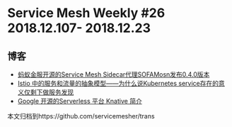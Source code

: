 # Service Mesh Weekly #26 2018.12.107- 2018.12.23

## 博客

- [蚂蚁金服开源的Service Mesh Sidecar代理SOFAMosn发布0.4.0版本](https://github.com/alipay/sofa-mosn/blob/master/docs/CHANGELOG.md)
- [Istio 中的服务和流量的抽象模型——为什么说Kubernetes service存在的意义仅剩下做服务发现](https://jimmysong.io/posts/istio-service-and-traffic-model/)
- [Google 开源的Serverless 平台 Knative 简介](http://www.servicemesher.com/blog/knative-serverless-platform/)

本文归档到https://github.com/servicemesher/trans


